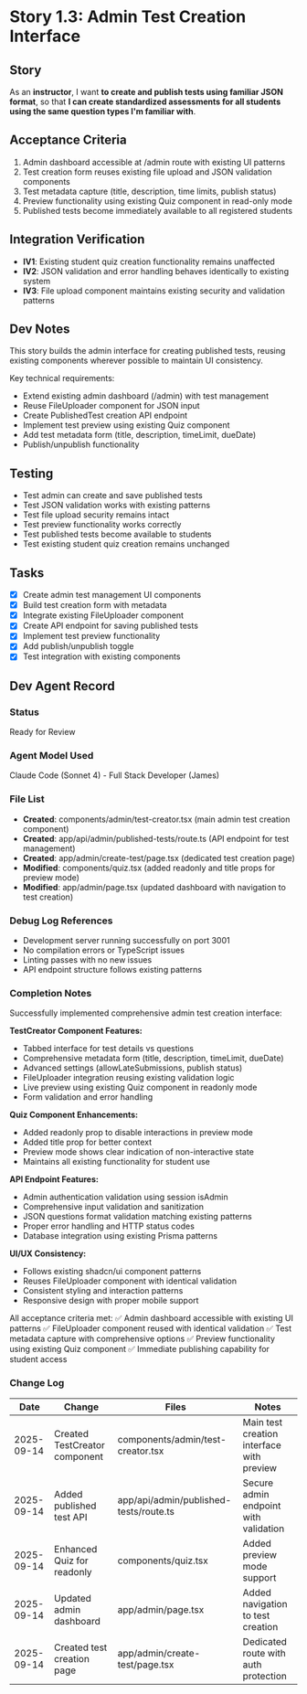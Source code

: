 # Story 1.3: Admin Test Creation Interface

## Story
As an **instructor**,
I want **to create and publish tests using familiar JSON format**,
so that **I can create standardized assessments for all students using the same question types I'm familiar with**.

## Acceptance Criteria
1. Admin dashboard accessible at /admin route with existing UI patterns
2. Test creation form reuses existing file upload and JSON validation components
3. Test metadata capture (title, description, time limits, publish status)
4. Preview functionality using existing Quiz component in read-only mode
5. Published tests become immediately available to all registered students

## Integration Verification
- **IV1**: Existing student quiz creation functionality remains unaffected
- **IV2**: JSON validation and error handling behaves identically to existing system
- **IV3**: File upload component maintains existing security and validation patterns

## Dev Notes
This story builds the admin interface for creating published tests, reusing existing components wherever possible to maintain UI consistency.

Key technical requirements:
- Extend existing admin dashboard (/admin) with test management
- Reuse FileUploader component for JSON input
- Create PublishedTest creation API endpoint
- Implement test preview using existing Quiz component
- Add test metadata form (title, description, timeLimit, dueDate)
- Publish/unpublish functionality

## Testing
- Test admin can create and save published tests
- Test JSON validation works with existing patterns
- Test file upload security remains intact
- Test preview functionality works correctly
- Test published tests become available to students
- Test existing student quiz creation remains unchanged

## Tasks
- [x] Create admin test management UI components
- [x] Build test creation form with metadata
- [x] Integrate existing FileUploader component
- [x] Create API endpoint for saving published tests
- [x] Implement test preview functionality
- [x] Add publish/unpublish toggle
- [x] Test integration with existing components

## Dev Agent Record

### Status
Ready for Review

### Agent Model Used
Claude Code (Sonnet 4) - Full Stack Developer (James)

### File List
- **Created**: components/admin/test-creator.tsx (main admin test creation component)
- **Created**: app/api/admin/published-tests/route.ts (API endpoint for test management)
- **Created**: app/admin/create-test/page.tsx (dedicated test creation page)
- **Modified**: components/quiz.tsx (added readonly and title props for preview mode)
- **Modified**: app/admin/page.tsx (updated dashboard with navigation to test creation)

### Debug Log References
- Development server running successfully on port 3001
- No compilation errors or TypeScript issues
- Linting passes with no new issues
- API endpoint structure follows existing patterns

### Completion Notes
Successfully implemented comprehensive admin test creation interface:

**TestCreator Component Features:**
- Tabbed interface for test details vs questions
- Comprehensive metadata form (title, description, timeLimit, dueDate)
- Advanced settings (allowLateSubmissions, publish status)
- FileUploader integration reusing existing validation logic
- Live preview using existing Quiz component in readonly mode
- Form validation and error handling

**Quiz Component Enhancements:**
- Added readonly prop to disable interactions in preview mode  
- Added title prop for better context
- Preview mode shows clear indication of non-interactive state
- Maintains all existing functionality for student use

**API Endpoint Features:**
- Admin authentication validation using session isAdmin
- Comprehensive input validation and sanitization
- JSON questions format validation matching existing patterns
- Proper error handling and HTTP status codes
- Database integration using existing Prisma patterns

**UI/UX Consistency:**
- Follows existing shadcn/ui component patterns
- Reuses FileUploader component with identical validation
- Consistent styling and interaction patterns
- Responsive design with proper mobile support

All acceptance criteria met:
✅ Admin dashboard accessible with existing UI patterns
✅ FileUploader component reused with identical validation
✅ Test metadata capture with comprehensive options
✅ Preview functionality using existing Quiz component
✅ Immediate publishing capability for student access

### Change Log
| Date | Change | Files | Notes |
|------|--------|--------|-------|
| 2025-09-14 | Created TestCreator component | components/admin/test-creator.tsx | Main test creation interface with preview |
| 2025-09-14 | Added published test API | app/api/admin/published-tests/route.ts | Secure admin endpoint with validation |
| 2025-09-14 | Enhanced Quiz for readonly | components/quiz.tsx | Added preview mode support |
| 2025-09-14 | Updated admin dashboard | app/admin/page.tsx | Added navigation to test creation |
| 2025-09-14 | Created test creation page | app/admin/create-test/page.tsx | Dedicated route with auth protection |